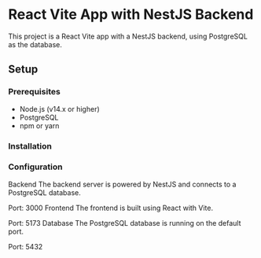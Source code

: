 # React Vite App with NestJS Backend

This project is a React Vite app with a NestJS backend, using PostgreSQL as the database.

## Setup

### Prerequisites

- Node.js (v14.x or higher)
- PostgreSQL
- npm or yarn

### Installation

### Configuration

Backend
The backend server is powered by NestJS and connects to a PostgreSQL database.

Port: 3000
Frontend
The frontend is built using React with Vite.

Port: 5173
Database
The PostgreSQL database is running on the default port.

Port: 5432



